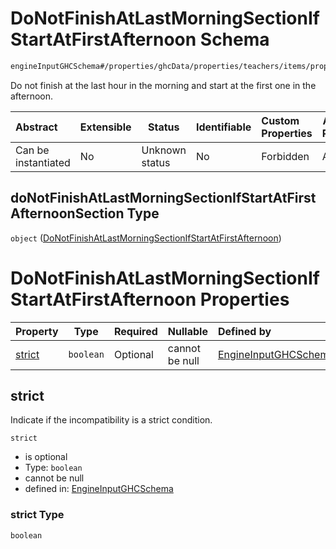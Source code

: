 # DoNotFinishAtLastMorningSectionIfStartAtFirstAfternoon Schema

```txt
engineInputGHCSchema#/properties/ghcData/properties/teachers/items/properties/settings/items/properties/incompatibilities/properties/doNotFinishAtLastMorningSectionIfStartAtFirstAfternoonSection
```

Do not finish at the last hour in the morning and start at the first one in the afternoon.


| Abstract            | Extensible | Status         | Identifiable | Custom Properties | Additional Properties | Access Restrictions | Defined In                                                         |
| :------------------ | ---------- | -------------- | ------------ | :---------------- | --------------------- | ------------------- | ------------------------------------------------------------------ |
| Can be instantiated | No         | Unknown status | No           | Forbidden         | Allowed               | none                | [ghc.schema.json\*](../out/ghc.schema.json "open original schema") |

## doNotFinishAtLastMorningSectionIfStartAtFirstAfternoonSection Type

`object` ([DoNotFinishAtLastMorningSectionIfStartAtFirstAfternoon](ghc-properties-ghcdata-properties-teachers-teacher-properties-settings-periodsetting-properties-incompatibilities-properties-donotfinishatlastmorningsectionifstartatfirstafternoon.md))

# DoNotFinishAtLastMorningSectionIfStartAtFirstAfternoon Properties

| Property          | Type      | Required | Nullable       | Defined by                                                                                                                                                                                                                                                                                                                                                                                                                                              |
| :---------------- | --------- | -------- | -------------- | :------------------------------------------------------------------------------------------------------------------------------------------------------------------------------------------------------------------------------------------------------------------------------------------------------------------------------------------------------------------------------------------------------------------------------------------------------ |
| [strict](#strict) | `boolean` | Optional | cannot be null | [EngineInputGHCSchema](ghc-properties-ghcdata-properties-teachers-teacher-properties-settings-periodsetting-properties-incompatibilities-properties-donotfinishatlastmorningsectionifstartatfirstafternoon-properties-strict.md "engineInputGHCSchema#/properties/ghcData/properties/teachers/items/properties/settings/items/properties/incompatibilities/properties/doNotFinishAtLastMorningSectionIfStartAtFirstAfternoonSection/properties/strict") |

## strict

Indicate if the incompatibility is a strict condition.


`strict`

-   is optional
-   Type: `boolean`
-   cannot be null
-   defined in: [EngineInputGHCSchema](ghc-properties-ghcdata-properties-teachers-teacher-properties-settings-periodsetting-properties-incompatibilities-properties-donotfinishatlastmorningsectionifstartatfirstafternoon-properties-strict.md "engineInputGHCSchema#/properties/ghcData/properties/teachers/items/properties/settings/items/properties/incompatibilities/properties/doNotFinishAtLastMorningSectionIfStartAtFirstAfternoonSection/properties/strict")

### strict Type

`boolean`
